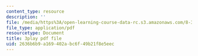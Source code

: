 ```yaml
---
content_type: resource
description: ''
file: /media/https%3A/open-learning-course-data-rc.s3.amazonaws.com/8-334-statistical-mechanics-ii-statistical-physics-of-fields-spring-2014/2636b6b9a169402abc6f49b21f8e5eec_2MaQKFHqYBw.pdf
file_type: application/pdf
resourcetype: Document
title: 3play pdf file
uid: 2636b6b9-a169-402a-bc6f-49b21f8e5eec
---
```

